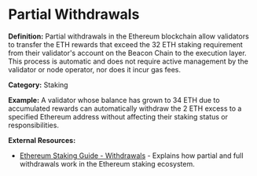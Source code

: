 # Partial Withdrawals

**Definition:** Partial withdrawals in the Ethereum blockchain allow validators to transfer the ETH rewards that exceed the 32 ETH staking requirement from their validator's account on the Beacon Chain to the execution layer. This process is automatic and does not require active management by the validator or node operator, nor does it incur gas fees.

**Category:** Staking

**Example:** A validator whose balance has grown to 34 ETH due to accumulated rewards can automatically withdraw the 2 ETH excess to a specified Ethereum address without affecting their staking status or responsibilities.

**External Resources:**
- [Ethereum Staking Guide - Withdrawals](https://ethereum.org/en/staking/withdrawals/) - Explains how partial and full withdrawals work in the Ethereum staking ecosystem.
